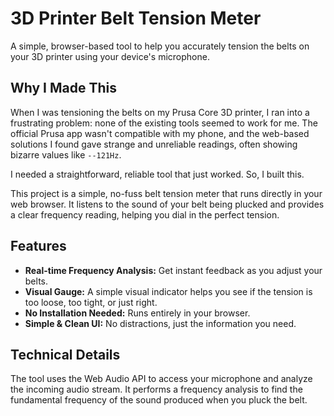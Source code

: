 # 3D Printer Belt Tension Meter

A simple, browser-based tool to help you accurately tension the belts on your 3D printer using your device's microphone.

## Why I Made This

When I was tensioning the belts on my Prusa Core 3D printer, I ran into a frustrating problem: none of the existing tools seemed to work for me. The official Prusa app wasn't compatible with my phone, and the web-based solutions I found gave strange and unreliable readings, often showing bizarre values like `--121Hz`.

I needed a straightforward, reliable tool that just worked. So, I built this.

This project is a simple, no-fuss belt tension meter that runs directly in your web browser. It listens to the sound of your belt being plucked and provides a clear frequency reading, helping you dial in the perfect tension.


## Features

*   **Real-time Frequency Analysis:** Get instant feedback as you adjust your belts.
*   **Visual Gauge:** A simple visual indicator helps you see if the tension is too loose, too tight, or just right.
*   **No Installation Needed:** Runs entirely in your browser.
*   **Simple & Clean UI:** No distractions, just the information you need.

## Technical Details

The tool uses the Web Audio API to access your microphone and analyze the incoming audio stream. It performs a frequency analysis to find the fundamental frequency of the sound produced when you pluck the belt.
